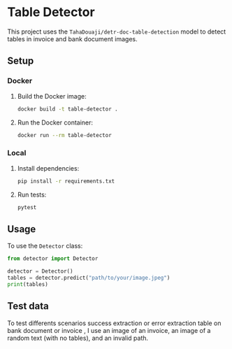 # Table Detector

This project uses the `TahaDouaji/detr-doc-table-detection` model to detect tables in invoice and bank document images.

## Setup

### Docker

1. Build the Docker image:

    ```bash
    docker build -t table-detector .
    ```

2. Run the Docker container:

    ```bash
    docker run --rm table-detector
    ```

### Local

1. Install dependencies:

    ```bash
    pip install -r requirements.txt
    ```

2. Run tests:

    ```bash
    pytest
    ```

## Usage

To use the `Detector` class:

```python
from detector import Detector

detector = Detector()
tables = detector.predict("path/to/your/image.jpeg")
print(tables)
```

## Test data

To test differents scenarios success extraction or error extraction table on bank document or invoice , I use an image of an invoice, an image of a random text (with no tables), and an invalid path.


